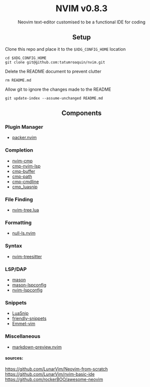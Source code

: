 <h1 align='center'>NVIM v0.8.3</h1>

<div align='center'>
Neovim text-editor customised to be a functional IDE for coding
</div>

<h2 align='center'>Setup</h2>

Clone this repo and place it to the `$XDG_CONFIG_HOME` location

`cd $XDG_CONFIG_HOME`  
`git clone git@github.com:tatumroaquin/nvim.git`

Delete the README document to prevent clutter

`rm README.md`

Allow git to ignore the changes made to the README

`git update-index --assume-unchanged README.md`

<h2 align='center'>Components</h2>

### Plugin Manager
* [packer.nvim](https://github.com/wbthomason/packer.nvim)

### Completion
* [nvim-cmp](https://github.com/hrsh7th/nvim-cmp)
* [cmp-nvim-lsp](https://github.com/hrsh7th/cmp-nvim-lsp)
* [cmp-buffer](https://github.com/hrsh7th/cmp-buffer)
* [cmp-path](https://github.com/hrsh7th/cmp-path)
* [cmp-cmdline](https://github.com/hrsh7th/cmp-cmdline)
* [cmp_luasnip](https://github.com/saadparwaiz1/cmp_luasnip)

### File Finding
* [nvim-tree.lua](https://github.com/kyazdani42/nvim-tree.lua)

### Formatting
* [null-ls.nvim](https://github.com/jose-elias-alvarez/null-ls.nvim)

### Syntax
* [nvim-treesitter](https://github.com/nvim-treesitter/nvim-treesitter)

### LSP/DAP
* [mason](https://github.com/williamboman/mason.nvim)
* [mason-lspconfig](https://github.com/williamboman/mason-lspconfig)
* [nvim-lspconfig](https://github.com/neovim/nvim-lspconfig)

### Snippets
* [LuaSnip](https://github.com/L3MON4D3/LuaSnip)
* [friendly-snippets](https://github.com/rafamadriz/friendly-snippets)
* [Emmet-vim](https://github.com/mattn/emmet-vim)

### Miscellaneous
* [markdown-preview.nvim](https://github.com/iamcco/markdown-preview.nvim)

#### sources:
<https://github.com/LunarVim/Neovim-from-scratch>  
<https://github.com/LunarVim/nvim-basic-ide>  
<https://github.com/rockerBOO/awesome-neovim>  
